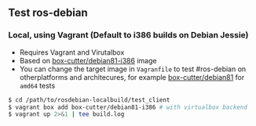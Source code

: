 ## Test ros-debian

### Local, using Vagrant (Default to i386 builds on Debian Jessie)

- Requires Vagrant and Virutalbox
- Based on [box-cutter/debian81-i386](https://atlas.hashicorp.com/box-cutter/boxes/debian81-i386) image
- You can change the target image in `Vagranfile` to test #ros-debian on otherplatforms and architecures, for example [box-cutter/debian81](
://vagrantcloud.com/box-cutter/boxes/debian81) for `amd64` tests

```bash
$ cd /path/to/rosdebian-localbuild/test_client
$ vagrant box add box-cutter/debian81-i386 # with virtualbox backend
$ vagrant up 2>&1 | tee build.log
```


